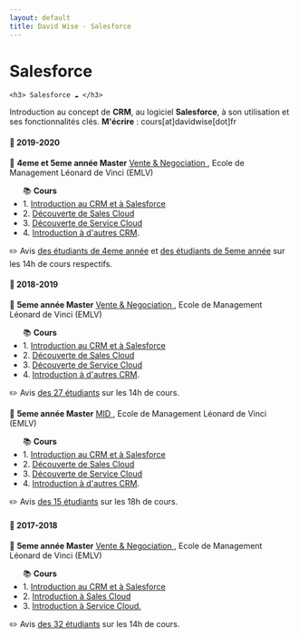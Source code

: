 ```yaml
---
layout: default
title: David Wise - Salesforce
---
```


<div class="post">
	<h1 class="pageTitle">Salesforce</h1>

	<h3> Salesforce ☁️ </h3>
  <p> Introduction au concept de <b>CRM</b>, au logiciel <b>Salesforce</b>, à son utilisation et ses fonctionnalités clés. <b>M'écrire</b> : cours[at]davidwise[dot]fr </p>  

  <h4> 📅 2019-2020</h4>

  <p>📂 <b> 4eme et 5eme année Master</b> <u> Vente & Negociation </u>, Ecole de Management Léonard de Vinci (EMLV) </p>
  
  <ul> 📚 <b>Cours</b>
  <li> 1. <a href="http://bit.ly/Intro1CRM20192020">Introduction au CRM et à Salesforce</a></li> 
  <li> 2. <a href="http://bit.ly/Intro2CRM20192020">Découverte de Sales Cloud</a></li> 
  <li> 3. <a href="http://bit.ly/Intro3CRM20192020">Découverte de Service Cloud</a> </li> 
  <li> 4. <a href="http://bit.ly/BonusCRM20192020">Introduction à d'autres CRM</a>.</li> 
  </ul> 

  <p> ✏️ Avis <a href="">des étudiants de 4eme année</a> et <a href="">des étudiants de 5eme année</a> sur les 14h de cours respectifs.</p> 

  <h4> 📅 2018-2019</h4>

  <p>📂 <b> 5eme année Master</b> <u> Vente & Negociation </u>, Ecole de Management Léonard de Vinci (EMLV) </p>
  
  <ul> 📚 <b>Cours</b>
  <li> 1. <a href="http://bit.ly/IntroCRMSFDC1">Introduction au CRM et à Salesforce</a></li> 
  <li> 2. <a href="http://bit.ly/IntroCRMSFDC2">Découverte de Sales Cloud</a></li> 
  <li> 3. <a href="http://bit.ly/IntroCRMSFDC3">Découverte de Service Cloud</a> </li> 
  <li> 4. <a href="http://bit.ly/IntroCRMSFDCBonus">Introduction à d'autres CRM</a>.</li> 
  </ul> 

  <p> ✏️ Avis <a href="https://davidwise.typeform.com/report/D2BBSm/x2CE8Iy02DLXagXg">des 27 étudiants</a> sur les 14h de cours.</p> 

  <p> 📂 <b> 5eme année Master</b> <u> MID </u>, Ecole de Management Léonard de Vinci (EMLV) </p>
  
  <ul> 📚 <b>Cours</b> 
  <li> 1. <a href="http://bit.ly/DSTDW01">Introduction au CRM et à Salesforce</a></li> 
  <li> 2. <a href="http://bit.ly/DSTDW02">Découverte de Sales Cloud</a></li> 
  <li> 3. <a href="http://bit.ly/DSTDW03">Découverte de Service Cloud</a> </li> 
  <li> 4. <a href="http://bit.ly/DSTDW04">Introduction à d'autres CRM</a>.</li> 
  </ul> 

  <p> ✏️ Avis <a href="https://davidwise.typeform.com/report/D2BBSm/x2CE8Iy02DLXagXg">des 15 étudiants</a> sur les 18h de cours.</p> 

  <h4> 📅 2017-2018</h4>
   <p>📂 <b> 5eme année Master</b> <u>Vente & Negociation </u>, Ecole de Management Léonard de Vinci (EMLV)</p>

  <ul> 📚 <b>Cours</b>
  <li> 1. <a href="https://pasteapp.com/p/2z1LoTAgUBo">Introduction au CRM et à Salesforce</a> </li> 
  <li> 2. <a href="https://pasteapp.com/p/WUBSrLZCEro">Introduction à Sales Cloud</a> </li> 
  <li> 3. <a href="https://pasteapp.com/p/jitUPJmBzr3">Introduction à Service Cloud.</a> </li> 
  </ul>
   
  <p> ✏️ Avis <a href="https://davidwise.typeform.com/report/oh71xZ/hugoCJzrSd9MedlS">des 32 étudiants</a> sur les 14h de cours.</p> 

